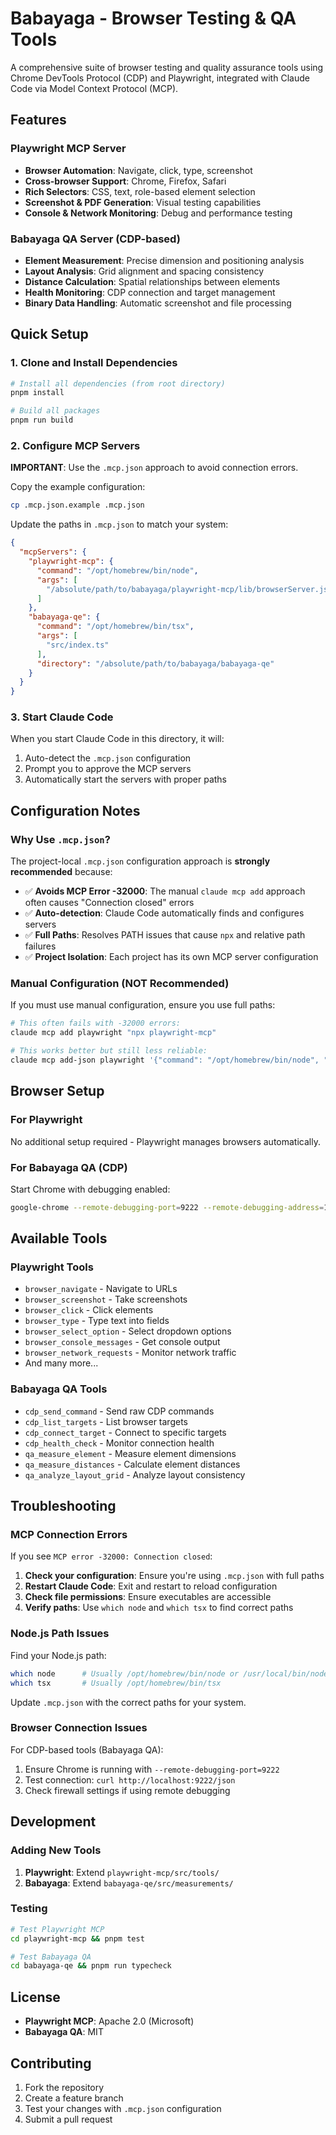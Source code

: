 # Babayaga - Browser Testing & QA Tools

A comprehensive suite of browser testing and quality assurance tools using Chrome DevTools Protocol (CDP) and Playwright, integrated with Claude Code via Model Context Protocol (MCP).

## Features

### Playwright MCP Server
- **Browser Automation**: Navigate, click, type, screenshot
- **Cross-browser Support**: Chrome, Firefox, Safari
- **Rich Selectors**: CSS, text, role-based element selection
- **Screenshot & PDF Generation**: Visual testing capabilities
- **Console & Network Monitoring**: Debug and performance testing

### Babayaga QA Server (CDP-based)
- **Element Measurement**: Precise dimension and positioning analysis
- **Layout Analysis**: Grid alignment and spacing consistency
- **Distance Calculation**: Spatial relationships between elements
- **Health Monitoring**: CDP connection and target management
- **Binary Data Handling**: Automatic screenshot and file processing

## Quick Setup

### 1. Clone and Install Dependencies

```bash
# Install all dependencies (from root directory)
pnpm install

# Build all packages
pnpm run build
```

### 2. Configure MCP Servers

**IMPORTANT**: Use the `.mcp.json` approach to avoid connection errors.

Copy the example configuration:
```bash
cp .mcp.json.example .mcp.json
```

Update the paths in `.mcp.json` to match your system:
```json
{
  "mcpServers": {
    "playwright-mcp": {
      "command": "/opt/homebrew/bin/node",
      "args": [
        "/absolute/path/to/babayaga/playwright-mcp/lib/browserServer.js"
      ]
    },
    "babayaga-qe": {
      "command": "/opt/homebrew/bin/tsx",
      "args": [
        "src/index.ts"
      ],
      "directory": "/absolute/path/to/babayaga/babayaga-qe"
    }
  }
}
```

### 3. Start Claude Code

When you start Claude Code in this directory, it will:
1. Auto-detect the `.mcp.json` configuration
2. Prompt you to approve the MCP servers
3. Automatically start the servers with proper paths

## Configuration Notes

### Why Use `.mcp.json`?

The project-local `.mcp.json` configuration approach is **strongly recommended** because:

- ✅ **Avoids MCP Error -32000**: The manual `claude mcp add` approach often causes "Connection closed" errors
- ✅ **Auto-detection**: Claude Code automatically finds and configures servers
- ✅ **Full Paths**: Resolves PATH issues that cause `npx` and relative path failures
- ✅ **Project Isolation**: Each project has its own MCP server configuration

### Manual Configuration (NOT Recommended)

If you must use manual configuration, ensure you use full paths:
```bash
# This often fails with -32000 errors:
claude mcp add playwright "npx playwright-mcp"

# This works better but still less reliable:
claude mcp add-json playwright '{"command": "/opt/homebrew/bin/node", "args": ["lib/browserServer.js"], "directory": "/full/path/to/playwright-mcp"}'
```

## Browser Setup

### For Playwright
No additional setup required - Playwright manages browsers automatically.

### For Babayaga QA (CDP)
Start Chrome with debugging enabled:
```bash
google-chrome --remote-debugging-port=9222 --remote-debugging-address=127.0.0.1
```

## Available Tools

### Playwright Tools
- `browser_navigate` - Navigate to URLs
- `browser_screenshot` - Take screenshots
- `browser_click` - Click elements
- `browser_type` - Type text into fields
- `browser_select_option` - Select dropdown options
- `browser_console_messages` - Get console output
- `browser_network_requests` - Monitor network traffic
- And many more...

### Babayaga QA Tools
- `cdp_send_command` - Send raw CDP commands
- `cdp_list_targets` - List browser targets
- `cdp_connect_target` - Connect to specific targets
- `cdp_health_check` - Monitor connection health
- `qa_measure_element` - Measure element dimensions
- `qa_measure_distances` - Calculate element distances
- `qa_analyze_layout_grid` - Analyze layout consistency

## Troubleshooting

### MCP Connection Errors

If you see `MCP error -32000: Connection closed`:

1. **Check your configuration**: Ensure you're using `.mcp.json` with full paths
2. **Restart Claude Code**: Exit and restart to reload configuration
3. **Check file permissions**: Ensure executables are accessible
4. **Verify paths**: Use `which node` and `which tsx` to find correct paths

### Node.js Path Issues

Find your Node.js path:
```bash
which node      # Usually /opt/homebrew/bin/node or /usr/local/bin/node
which tsx       # Usually /opt/homebrew/bin/tsx
```

Update `.mcp.json` with the correct paths for your system.

### Browser Connection Issues

For CDP-based tools (Babayaga QA):
1. Ensure Chrome is running with `--remote-debugging-port=9222`
2. Test connection: `curl http://localhost:9222/json`
3. Check firewall settings if using remote debugging

## Development

### Adding New Tools

1. **Playwright**: Extend `playwright-mcp/src/tools/`
2. **Babayaga**: Extend `babayaga-qe/src/measurements/`

### Testing

```bash
# Test Playwright MCP
cd playwright-mcp && pnpm test

# Test Babayaga QA
cd babayaga-qe && pnpm run typecheck
```

## License

- **Playwright MCP**: Apache 2.0 (Microsoft)
- **Babayaga QA**: MIT

## Contributing

1. Fork the repository
2. Create a feature branch
3. Test your changes with `.mcp.json` configuration
4. Submit a pull request